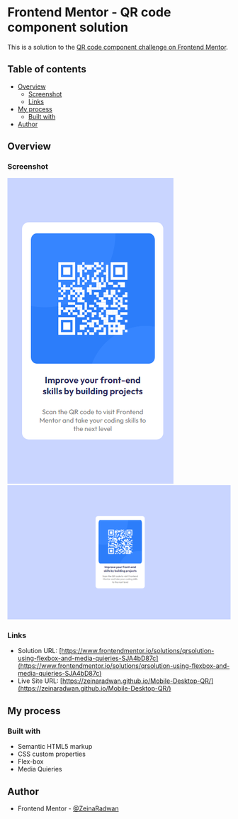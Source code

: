 # Frontend Mentor - QR code component solution

This is a solution to the [QR code component challenge on Frontend Mentor](https://www.frontendmentor.io/challenges/qr-code-component-iux_sIO_H). 

## Table of contents

- [Overview](#overview)
  - [Screenshot](#screenshot)
  - [Links](#links)
- [My process](#my-process)
  - [Built with](#built-with)
- [Author](#author)


## Overview

### Screenshot

![](Images/Mobile-Screenshot.png)
![](Images/Desktop-Screenshot.png)


### Links

- Solution URL: [https://www.frontendmentor.io/solutions/qrsolution-using-flexbox-and-media-quieries-SJA4bD87c](https://www.frontendmentor.io/solutions/qrsolution-using-flexbox-and-media-quieries-SJA4bD87c)
- Live Site URL: [https://zeinaradwan.github.io/Mobile-Desktop-QR/](https://zeinaradwan.github.io/Mobile-Desktop-QR/)

## My process

### Built with

- Semantic HTML5 markup
- CSS custom properties
- Flex-box
- Media Quieries 



## Author

- Frontend Mentor - [@ZeinaRadwan](https://www.frontendmentor.io/profile/ZeinaRadwan)



